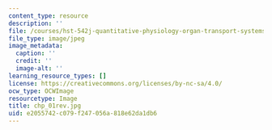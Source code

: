 ```yaml
---
content_type: resource
description: ''
file: /courses/hst-542j-quantitative-physiology-organ-transport-systems-spring-2004/e2055742c079f247056a818e62da1db6_chp_01rev.jpg
file_type: image/jpeg
image_metadata:
  caption: ''
  credit: ''
  image-alt: ''
learning_resource_types: []
license: https://creativecommons.org/licenses/by-nc-sa/4.0/
ocw_type: OCWImage
resourcetype: Image
title: chp_01rev.jpg
uid: e2055742-c079-f247-056a-818e62da1db6
---
```

